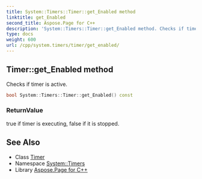 ```yaml
---
title: System::Timers::Timer::get_Enabled method
linktitle: get_Enabled
second_title: Aspose.Page for C++
description: 'System::Timers::Timer::get_Enabled method. Checks if timer is active in C++.'
type: docs
weight: 600
url: /cpp/system.timers/timer/get_enabled/
---
```

## Timer::get_Enabled method


Checks if timer is active.

```cpp
bool System::Timers::Timer::get_Enabled() const
```


### ReturnValue

true if timer is executing, false if it is stopped.

## See Also

* Class [Timer](../)
* Namespace [System::Timers](../../)
* Library [Aspose.Page for C++](../../../)
